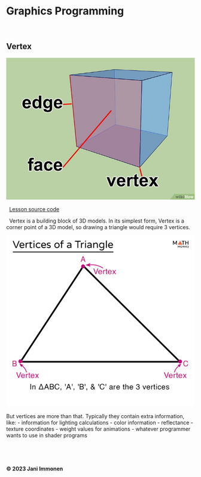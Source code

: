 # Graphics Programming

&nbsp;
## **Vertex**
![](../img/what-is-vertex.jpg "What is Vertex?")

&nbsp;
[Lesson source code](../source/lesson02/)

&nbsp;
Vertex is a building block of 3D models. In its simplest form, Vertex is a corner point of a 3D model, so drawing a triangle would require 3 vertices.

![](../img/vertices-of-a-triangle.jpg "Vertices of a Triangle")

But vertices are more than that. Typically they contain extra information, like:
    - information for lighting calculations
    - color information
    - reflectance
    - texture coordinates
    - weight values for animations
    - whatever programmer wants to use in shader programs



&nbsp;
----
**© 2023 Jani Immonen**

